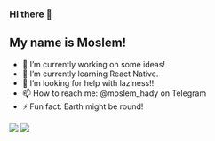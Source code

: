 ### Hi there 👋
## My name is Moslem!

- 🔭 I’m currently working on some ideas!
- 🌱 I’m currently learning React Native.
- 🤔 I’m looking for help with laziness!!
- 📫 How to reach me: @moslem_hady on Telegram
- ⚡ Fun fact: Earth might be round!

<a href="https://github.com/moslem-hady">
<img align="center" src="https://github-readme-stats.vercel.app/api?username=moslem-hady&show_icons=true&count_private=true&include_all_commits=true" /></a>

<a href="https://github.com/moslem-hady">
<img align="center" src="https://github-readme-stats.vercel.app/api/top-langs/?username=moslem-hady" />
</a>
